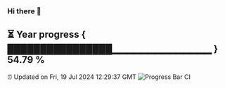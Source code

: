 ### Hi there 👋
⏳ Year progress { ████████████████▁▁▁▁▁▁▁▁▁▁▁▁▁▁ } 54.79 %
---
⏰ Updated on Fri, 19 Jul 2024 12:29:37 GMT
![Progress Bar CI](https://github.com/liununu/liununu/workflows/Progress%20Bar%20CI/badge.svg)
